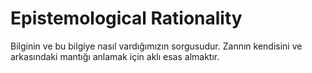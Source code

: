 # Epistemological Rationality

Bilginin ve bu bilgiye nasıl vardığımızın sorgusudur. Zannın kendisini ve arkasındaki mantığı anlamak için aklı esas almaktır.
